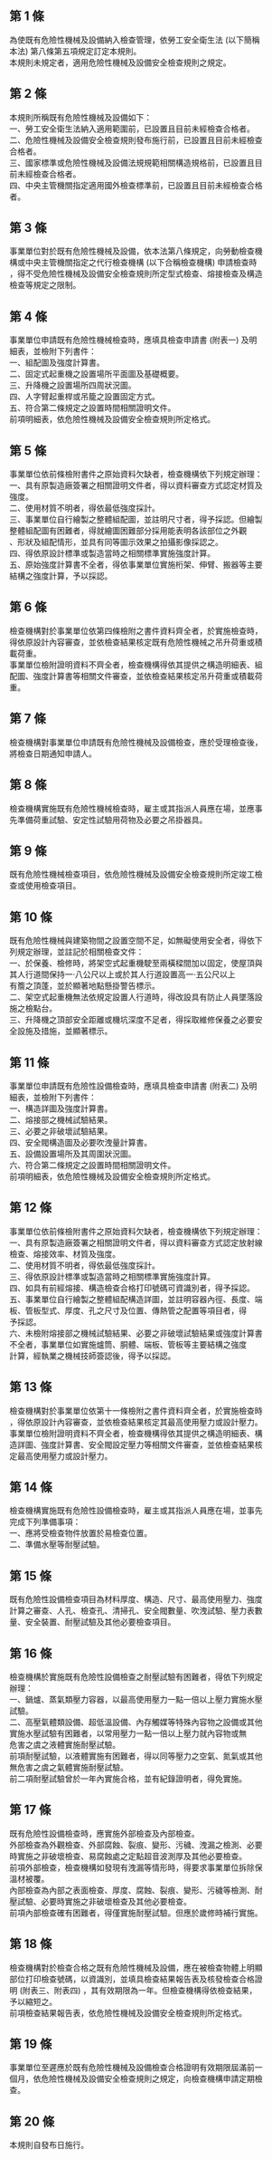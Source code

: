 第 1 條
-------
為使既有危險性機械及設備納入檢查管理，依勞工安全衛生法 (以下簡稱  
本法) 第八條第五項規定訂定本規則。  
本規則未規定者，適用危險性機械及設備安全檢查規則之規定。

第 2 條
-------
本規則所稱既有危險性機械及設備如下：  
一、勞工安全衛生法納入適用範圍前，已設置且目前未經檢查合格者。  
二、危險性機械及設備安全檢查規則發布施行前，已設置且目前未經檢查  
    合格者。  
三、國家標準或危險性機械及設備法規規範相關構造規格前，已設置且目  
    前未經檢查合格者。  
四、中央主管機關指定適用國外檢查標準前，已設置且目前未經檢查合格  
    者。

第 3 條
-------
事業單位對於既有危險性機械及設備，依本法第八條規定，向勞動檢查機  
構或中央主管機關指定之代行檢查機構 (以下合稱檢查機構) 申請檢查時  
，得不受危險性機械及設備安全檢查規則所定型式檢查、熔接檢查及構造  
檢查等規定之限制。

第 4 條
-------
事業單位申請既有危險性機械檢查時，應填具檢查申請書 (附表一) 及明  
細表，並檢附下列書件：  
一、組配圖及強度計算書。  
二、固定式起重機之設置場所平面圖及基礎概要。  
三、升降機之設置場所四周狀況圖。  
四、人字臂起重桿或吊籠之設置固定方式。  
五、符合第二條規定之設置時間相關證明文件。  
前項明細表，依危險性機械及設備安全檢查規則所定格式。

第 5 條
-------
事業單位依前條檢附書件之原始資料欠缺者，檢查機構依下列規定辦理：  
一、具有原製造廠簽署之相關證明文件者，得以資料審查方式認定材質及  
    強度。  
二、使用材質不明者，得依最低強度採計。  
三、事業單位自行繪製之整體組配圖，並註明尺寸者，得予採認。但繪製  
    整體組配圖有困難者，得就繪圖困難部分採用能表明各該部位之外觀  
    、形狀及組配情形，並具有同等圖示效果之拍攝影像採認之。  
四、得依原設計標準或製造當時之相關標準實施強度計算。  
五、原始強度計算書不全者，得依事業單位實施桁架、伸臂、搬器等主要  
    結構之強度計算，予以採認。

第 6 條
-------
檢查機構對於事業單位依第四條檢附之書件資料齊全者，於實施檢查時，  
得依原設計內容審查，並依檢查結果核定既有危險性機械之吊升荷重或積  
載荷重。  
事業單位檢附證明資料不齊全者，檢查機構得依其提供之構造明細表、組  
配圖、強度計算書等相關文件審查，並依檢查結果核定吊升荷重或積載荷  
重。

第 7 條
-------
檢查機構對事業單位申請既有危險性機械及設備檢查，應於受理檢查後，  
將檢查日期通知申請人。

第 8 條
-------
檢查機構實施既有危險性機械檢查時，雇主或其指派人員應在場，並應事  
先準備荷重試驗、安定性試驗用荷物及必要之吊掛器具。

第 9 條
-------
既有危險性機械檢查項目，依危險性機械及設備安全檢查規則所定竣工檢  
查或使用檢查項目。

第 10 條
--------
既有危險性機械與建築物間之設置空間不足，如無礙使用安全者，得依下  
列規定辦理，並註記於相關檢查文件：  
一、於保養、檢修時，將架空式起重機駛至兩橫樑間加以固定，使屋頂與  
    其人行道間保持一‧八公尺以上或於其人行道設置高一‧五公尺以上  
    有簷之頂蓬，並於顯著地點懸掛警告標示。  
二、架空式起重機無法依規定設置人行道時，得改設具有防止人員墜落設  
    施之檢點台。  
三、升降機之頂部安全距離或機坑深度不足者，得採取維修保養之必要安  
    全設施及措施，並顯著標示。

第 11 條
--------
事業單位申請既有危險性設備檢查時，應填具檢查申請書 (附表二) 及明  
細表，並檢附下列書件：  
一、構造詳圖及強度計算書。  
二、熔接部之機械試驗結果。  
三、必要之非破壞試驗結果。  
四、安全閥構造圖及必要吹洩量計算書。  
五、設備設置場所及其周圍狀況圖。  
六、符合第二條規定之設置時間相關證明文件。  
前項明細表，依危險性機械及設備安全檢查規則所定格式。

第 12 條
--------
事業單位依前條檢附書件之原始資料欠缺者，檢查機構依下列規定辦理：  
一、具有原製造廠簽署之相關證明文件者，得以資料審查方式認定放射線  
    檢查、熔接效率、材質及強度。  
二、使用材質不明者，得依最低強度採計。  
三、得依原設計標準或製造當時之相關標準實施強度計算。  
四、如具有前經熔接、構造檢查合格打印號碼可資識別者，得予採認。  
五、事業單位自行繪製之整體組配構造詳圖，並註明容器內徑、長度、端  
    板、管板型式、厚度、孔之尺寸及位置、傳熱管之配置等項目者，得  
    予採認。  
六、未檢附熔接部之機械試驗結果、必要之非破壞試驗結果或強度計算書  
    不全者，事業單位如實施爐筒、胴體、端板、管板等主要結構之強度  
    計算，經執業之機械技師簽認後，得予以採認。

第 13 條
--------
檢查機構對於事業單位依第十一條檢附之書件資料齊全者，於實施檢查時  
，得依原設計內容審查，並依檢查結果核定其最高使用壓力或設計壓力。  
事業單位檢附證明資料不齊全者，檢查機構得依其提供之構造明細表、構  
造詳圖、強度計算書、安全閥設定壓力等相關文件審查，並依檢查結果核  
定最高使用壓力或設計壓力。

第 14 條
--------
檢查機構實施既有危險性設備檢查時，雇主或其指派人員應在場，並事先  
完成下列準備事項：  
一、應將受檢查物件放置於易檢查位置。  
二、準備水壓等耐壓試驗。

第 15 條
--------
既有危險性設備檢查項目為材料厚度、構造、尺寸、最高使用壓力、強度  
計算之審查、人孔、檢查孔、清掃孔、安全閥數量、吹洩試驗、壓力表數  
量、安全裝置、耐壓試驗及其他必要檢查項目。

第 16 條
--------
檢查機構於實施既有危險性設備檢查之耐壓試驗有困難者，得依下列規定  
辦理：  
一、鍋爐、蒸氣類壓力容器，以最高使用壓力一點一倍以上壓力實施水壓  
    試驗。  
二、高壓氣體類設備、超低溫設備、內存觸媒等特殊內容物之設備或其他  
    實施水壓試驗有困難者，以常用壓力一點一倍以上壓力就內容物或無  
    危害之虞之液體實施耐壓試驗。  
前項耐壓試驗，以液體實施有困難者，得以同等壓力之空氣、氮氣或其他  
無危害之虞之氣體實施耐壓試驗。  
前二項耐壓試驗曾於一年內實施合格，並有紀錄證明者，得免實施。

第 17 條
--------
既有危險性設備檢查時，應實施外部檢查及內部檢查。  
外部檢查為外觀檢查、外部腐蝕、裂痕、變形、污穢、洩漏之檢測、必要  
時實施之非破壞檢查、易腐蝕處之定點超音波測厚及其他必要檢查。  
前項外部檢查，檢查機構如發現有洩漏等情形時，得要求事業單位拆除保  
溫材被覆。  
內部檢查為內部之表面檢查、厚度、腐蝕、裂痕、變形、污穢等檢測、耐  
壓試驗、必要時實施之非破壞檢查及其他必要檢查。  
前項內部檢查確有困難者，得僅實施耐壓試驗。但應於歲修時補行實施。

第 18 條
--------
檢查機構對於檢查合格之既有危險性機械及設備，應在被檢查物體上明顯  
部位打印檢查號碼，以資識別，並填具檢查結果報告表及核發檢查合格證  
明 (附表三、附表四) ，其有效期限為一年。但檢查機構得依檢查結果，  
予以縮短之。  
前項檢查結果報告表，依危險性機械及設備安全檢查規則所定格式。

第 19 條
--------
事業單位至遲應於既有危險性機械及設備檢查合格證明有效期限屆滿前一  
個月，依危險性機械及設備安全檢查規則之規定，向檢查機構申請定期檢  
查。

第 20 條
--------
本規則自發布日施行。

